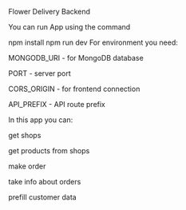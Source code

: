 Flower Delivery Backend

You can run App using the command

npm install
npm run dev
For environment you need:

MONGODB_URI - for MongoDB database

PORT - server port

CORS_ORIGIN - for frontend connection

API_PREFIX - API route prefix

In this app you can:

get shops

get products from shops

make order

take info about orders

prefill customer data
